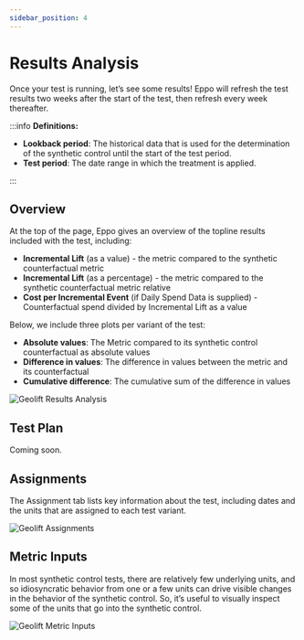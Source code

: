 ```yaml
---
sidebar_position: 4
---
```

# Results Analysis

Once your test is running, let’s see some results! Eppo will refresh the test results two weeks after the start of the test, then refresh every week thereafter.

:::info
**Definitions:**

- **Lookback period**: The historical data that is used for the determination of the synthetic control until the start of the test period.
- **Test period**: The date range in which the treatment is applied.

:::

## Overview

At the top of the page, Eppo gives an overview of the topline results included with the test, including:

- **Incremental Lift** (as a value) - the metric compared to the synthetic counterfactual metric
- **Incremental Lift** (as a percentage) - the metric compared to the synthetic counterfactual metric relative
- **Cost per Incremental Event** (if Daily Spend Data is supplied) - Counterfactual spend divided by Incremental Lift as a value

Below, we include three plots per variant of the test:

- **Absolute values**: The Metric compared to its synthetic control counterfactual as absolute values
- **Difference in values**: The difference in values between the metric and its counterfactual
- **Cumulative difference**: The cumulative sum of the difference in values

![Geolift Results Analysis](/img/geolift/geolift_overview_tab.png)

## Test Plan

Coming soon.

## Assignments

The Assignment tab lists key information about the test, including dates and the units that are assigned to each test variant.

![Geolift Assignments](/img/geolift/geolift_assignment_tab.png)

## Metric Inputs

In most synthetic control tests, there are relatively few underlying units, and so idiosyncratic behavior from one or a few units can drive visible changes in the behavior of the synthetic control. So, it’s useful to visually inspect some of the units that go into the synthetic control.

![Geolift Metric Inputs](/img/geolift/geolift_metric-inputs_tab.png)
